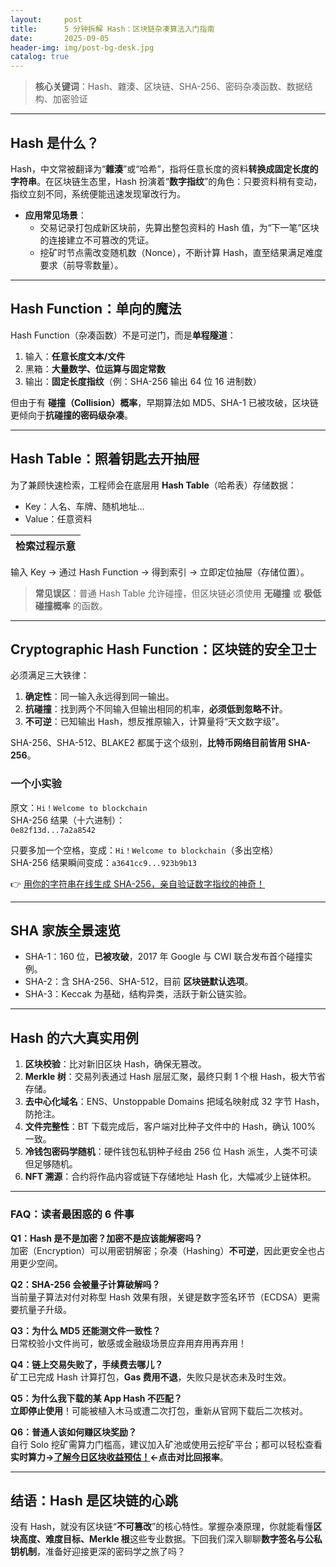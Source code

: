 ```yaml
---
layout:     post
title:      5 分钟拆解 Hash：区块链杂凑算法入门指南
date:       2025-09-05
header-img: img/post-bg-desk.jpg
catalog: true
---
```


> **核心关键词**：Hash、雜湊、区块链、SHA-256、密码杂凑函数、数据结构、加密验证

---

## Hash 是什么？  
Hash，中文常被翻译为“**雜湊**”或“哈希”，指将任意长度的资料**转换成固定长度的字符串**。在区块链生态里，Hash 扮演着“**数字指纹**”的角色：只要资料稍有变动，指纹立刻不同，系统便能迅速发现窜改行为。

- **应用常见场景**：  
  - 交易记录打包成新区块前，先算出整包资料的 Hash 值，为“下一笔”区块的连接建立不可篡改的凭证。  
  - 挖矿时节点需改变随机数（Nonce），不断计算 Hash，直至结果满足难度要求（前导零数量）。  

---

## Hash Function：单向的魔法  
Hash Function（杂凑函数）不是可逆门，而是**单程隧道**：  

1. 输入：**任意长度文本/文件**  
2. 黑箱：**大量数学、位运算与固定常数**  
3. 输出：**固定长度指纹**（例：SHA-256 输出 64 位 16 进制数）  

但由于有 **碰撞（Collision）概率**，早期算法如 MD5、SHA-1 已被攻破，区块链更倾向于**抗碰撞的密码级杂凑**。

---

## Hash Table：照着钥匙去开抽屉  
为了兼顾快速检索，工程师会在底层用 **Hash Table**（哈希表）存储数据：  
- Key：人名、车牌、随机地址…  
- Value：任意资料  

| 检索过程示意 |  
|-------------|  
输入 Key → 通过 Hash Function → 得到索引 → 立即定位抽屉（存储位置）。  

> **常见误区**：普通 Hash Table 允许碰撞，但区块链必须使用 **无碰撞** 或 **极低碰撞概率** 的函数。

---

## Cryptographic Hash Function：区块链的安全卫士  
必须满足三大铁律：  

1. **确定性**：同一输入永远得到同一输出。  
2. **抗碰撞**：找到两个不同输入但输出相同的机率，**必须低到忽略不计**。  
3. **不可逆**：已知输出 Hash，想反推原输入，计算量将“天文数字级”。

SHA-256、SHA-512、BLAKE2 都属于这个级别，**比特币网络目前皆用 SHA-256**。  

### 一个小实验  
原文：`Hi！Welcome to blockchain`  
SHA-256 结果（十六进制）：  
`0e82f13d...7a2a8542`  

只要多加一个空格，变成：`Hi！Welcome to blockchain`（多出空格）  
SHA-256 结果瞬间变成：`a3641cc9...923b9b13`  

👉 [用你的字符串在线生成 SHA-256，亲自验证数字指纹的神奇！](https://okxdog.com/)

---

## SHA 家族全景速览  
- SHA-1：160 位，**已被攻破**，2017 年 Google 与 CWI 联合发布首个碰撞实例。  
- SHA-2：含 SHA-256、SHA-512，目前 **区块链默认选项**。  
- SHA-3：Keccak 为基础，结构异类，活跃于新公链实验。  

---

## Hash 的六大真实用例  
1. **区块校验**：比对新旧区块 Hash，确保无篡改。  
2. **Merkle 树**：交易列表通过 Hash 层层汇聚，最终只剩 1 个根 Hash，极大节省存储。  
3. **去中心化域名**：ENS、Unstoppable Domains 把域名映射成 32 字节 Hash，防抢注。  
4. **文件完整性**：BT 下载完成后，客户端对比种子文件中的 Hash，确认 100% 一致。  
5. **冷钱包密码学随机**：硬件钱包私钥种子经由 256 位 Hash 派生，人类不可读但足够随机。  
6. **NFT 溯源**：合约将作品内容或链下存储地址 Hash 化，大幅减少上链体积。  

---

### FAQ：读者最困惑的 6 件事  

**Q1：Hash 是不是加密？加密不是应该能解密吗？**  
加密（Encryption）可以用密钥解密；杂凑（Hashing）**不可逆**，因此更安全也占用更少空间。  

**Q2：SHA-256 会被量子计算破解吗？**  
当前量子算法对付对称型 Hash 效果有限，关键是数字签名环节（ECDSA）更需要抗量子升级。  

**Q3：为什么 MD5 还能测文件一致性？**  
日常校验小文件尚可，敏感或金融级场景应弃用弃用再弃用！  

**Q4：链上交易失败了，手续费去哪儿？**  
矿工已完成 Hash 计算打包，**Gas 费用不退**，失败只是状态未及时生效。  

**Q5：为什么我下载的某 App Hash 不匹配？**  
**立即停止使用**！可能被植入木马或遭二次打包，重新从官网下载后二次核对。  

**Q6：普通人该如何赚区块奖励？**  
自行 Solo 挖矿需算力门槛高，建议加入矿池或使用云挖矿平台；都可以轻松查看 **实时算力→[了解今日区块收益预估！](https://okxdog.com/)←点击对比回报率**。  

---

## 结语：Hash 是区块链的心跳  
没有 Hash，就没有区块链“**不可篡改**”的核心特性。掌握杂凑原理，你就能看懂**区块高度、难度目标、Merkle 根**这些专业数据。下回我们深入聊聊**数字签名与公私钥机制**，准备好迎接更深的密码学之旅了吗？